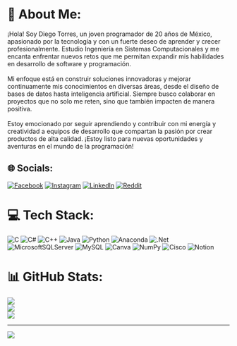 # 💫 About Me:
¡Hola! Soy Diego Torres, un joven programador de 20 años de México, apasionado por la tecnología y con un fuerte deseo de aprender y crecer profesionalmente. Estudio Ingeniería en Sistemas Computacionales y me encanta enfrentar nuevos retos que me permitan expandir mis habilidades en desarrollo de software y programación.<br><br>Mi enfoque está en construir soluciones innovadoras y mejorar continuamente mis conocimientos en diversas áreas, desde el diseño de bases de datos hasta inteligencia artificial. Siempre busco colaborar en proyectos que no solo me reten, sino que también impacten de manera positiva.<br><br>Estoy emocionado por seguir aprendiendo y contribuir con mi energía y creatividad a equipos de desarrollo que compartan la pasión por crear productos de alta calidad. ¡Estoy listo para nuevas oportunidades y aventuras en el mundo de la programación!


## 🌐 Socials:
[![Facebook](https://img.shields.io/badge/Facebook-%231877F2.svg?logo=Facebook&logoColor=white)](https://facebook.com/https://www.facebook.com/profile.php?id=100031300970533) [![Instagram](https://img.shields.io/badge/Instagram-%23E4405F.svg?logo=Instagram&logoColor=white)](https://instagram.com/https://www.instagram.com/diek_torres/) [![LinkedIn](https://img.shields.io/badge/LinkedIn-%230077B5.svg?logo=linkedin&logoColor=white)](https://linkedin.com/in/https://www.linkedin.com/in/diego-torres-pérez-075907327/) [![Reddit](https://img.shields.io/badge/Reddit-%23FF4500.svg?logo=Reddit&logoColor=white)](https://reddit.com/user/https://www.reddit.com/user/AbleBake7032/) 

# 💻 Tech Stack:
![C](https://img.shields.io/badge/c-%2300599C.svg?style=for-the-badge&logo=c&logoColor=white) ![C#](https://img.shields.io/badge/c%23-%23239120.svg?style=for-the-badge&logo=csharp&logoColor=white) ![C++](https://img.shields.io/badge/c++-%2300599C.svg?style=for-the-badge&logo=c%2B%2B&logoColor=white) ![Java](https://img.shields.io/badge/java-%23ED8B00.svg?style=for-the-badge&logo=openjdk&logoColor=white) ![Python](https://img.shields.io/badge/python-3670A0?style=for-the-badge&logo=python&logoColor=ffdd54) ![Anaconda](https://img.shields.io/badge/Anaconda-%2344A833.svg?style=for-the-badge&logo=anaconda&logoColor=white) ![.Net](https://img.shields.io/badge/.NET-5C2D91?style=for-the-badge&logo=.net&logoColor=white) ![MicrosoftSQLServer](https://img.shields.io/badge/Microsoft%20SQL%20Server-CC2927?style=for-the-badge&logo=microsoft%20sql%20server&logoColor=white) ![MySQL](https://img.shields.io/badge/mysql-4479A1.svg?style=for-the-badge&logo=mysql&logoColor=white) ![Canva](https://img.shields.io/badge/Canva-%2300C4CC.svg?style=for-the-badge&logo=Canva&logoColor=white) ![NumPy](https://img.shields.io/badge/numpy-%23013243.svg?style=for-the-badge&logo=numpy&logoColor=white) ![Cisco](https://img.shields.io/badge/cisco-%23049fd9.svg?style=for-the-badge&logo=cisco&logoColor=black) ![Notion](https://img.shields.io/badge/Notion-%23000000.svg?style=for-the-badge&logo=notion&logoColor=white)
# 📊 GitHub Stats:
![](https://github-readme-stats.vercel.app/api?username=diegoTorresLab&theme=merko&hide_border=false&include_all_commits=false&count_private=false)<br/>
![](https://github-readme-streak-stats.herokuapp.com/?user=diegoTorresLab&theme=merko&hide_border=false)<br/>
![](https://github-readme-stats.vercel.app/api/top-langs/?username=diegoTorresLab&theme=merko&hide_border=false&include_all_commits=false&count_private=false&layout=compact)

---
[![](https://visitcount.itsvg.in/api?id=diegoTorresLab&icon=0&color=0)](https://visitcount.itsvg.in)

<!-- Proudly created with GPRM ( https://gprm.itsvg.in ) -->
